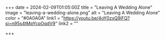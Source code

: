 +++ 
date = 2024-02-09T01:05:00Z 
title = "Leaving A Wedding Alone" 
image = "leaving-a-wedding-alone.png" 
alt = "Leaving A Wedding Alone" 
color = "#0A0A0A" 
link1 = "https://youtu.be/4oY0zxQ9iFQ?si=n95s4tMpYcpOqdV9" 
link2 = ""

+++
